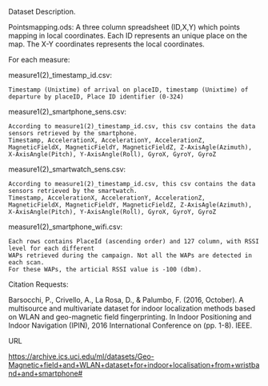 Dataset Description.

Pointsmapping.ods: 
	A three column spreadsheet (ID,X,Y) which points mapping in local coordinates. 
	Each ID represents an unique place on the map. The X-Y coordinates represents the local coordinates.

For each measure:

measure1(2)_timestamp_id.csv:
	
	Timestamp (Unixtime) of arrival on placeID, timestamp (Unixtime) of departure by placeID, Place ID identifier (0-324)

measure1(2)_smartphone_sens.csv:	

	According to measure1(2)_timestamp_id.csv, this csv contains the data sensors retrieved by the smartphone. 
	Timestamp, AccelerationX, AccelerationY, AccelerationZ, MagneticFieldX, MagneticFieldY, MagneticFieldZ, Z-AxisAgle(Azimuth), X-AxisAngle(Pitch), Y-AxisAngle(Roll), GyroX, GyroY, GyroZ
	
measure1(2)_smartwatch_sens.csv:
	
	According to measure1(2)_timestamp_id.csv, this csv contains the data sensors retrieved by the smartwatch. 
	Timestamp, AccelerationX, AccelerationY, AccelerationZ, MagneticFieldX, MagneticFieldY, MagneticFieldZ, Z-AxisAgle(Azimuth), X-AxisAngle(Pitch), Y-AxisAngle(Roll), GyroX, GyroY, GyroZ

measure1(2)_smartphone_wifi.csv:
	
	Each rows contains PlaceId (ascending order) and 127 column, with RSSI level for each different
	WAPs retrieved during the campaign. Not all the WAPs are detected in each scan.
	For these WAPs, the articial RSSI value is -100 (dbm).

Citation Requests:

Barsocchi, P., Crivello, A., La Rosa, D., & Palumbo, F. (2016, October). A multisource and multivariate dataset for indoor localization methods based on WLAN and geo-magnetic field fingerprinting. In Indoor Positioning and Indoor Navigation (IPIN), 2016 International Conference on (pp. 1-8). IEEE.

URL

https://archive.ics.uci.edu/ml/datasets/Geo-Magnetic+field+and+WLAN+dataset+for+indoor+localisation+from+wristband+and+smartphone#
